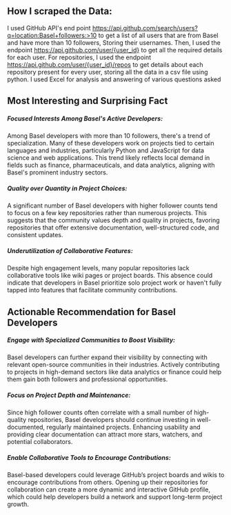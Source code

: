 ## How I scraped the Data:
I used GitHub API's end point https://api.github.com/search/users?q=location:Basel+followers:>10 to get a list of all users that are from Basel and have more than 10 followers, Storing their usernames. Then, I used the endpoint https://api.github.com/user/{user_id} to get all the required details for each user. For repositories, I used the endpoint https://api.github.com/user/{user_id}/repos to get details about each repository present for every user, storing all the data in a csv file using python. I used Excel for analysis and answering of various questions asked

## Most Interesting and Surprising Fact
##### Focused Interests Among Basel's Active Developers: 
Among Basel developers with more than 10 followers, there's a trend of specialization. Many of these developers work on projects tied to certain languages and industries, particularly Python and JavaScript for data science and web applications. This trend likely reflects local demand in fields such as finance, pharmaceuticals, and data analytics, aligning with Basel's prominent industry sectors.
##### Quality over Quantity in Project Choices: 
A significant number of Basel developers with higher follower counts tend to focus on a few key repositories rather than numerous projects. This suggests that the community values depth and quality in projects, favoring repositories that offer extensive documentation, well-structured code, and consistent updates.
##### Underutilization of Collaborative Features:
Despite high engagement levels, many popular repositories lack collaborative tools like wiki pages or project boards. This absence could indicate that developers in Basel prioritize solo project work or haven't fully tapped into features that facilitate community contributions.

## Actionable Recommendation for Basel Developers
##### Engage with Specialized Communities to Boost Visibility: 
Basel developers can further expand their visibility by connecting with relevant open-source communities in their industries. Actively contributing to projects in high-demand sectors like data analytics or finance could help them gain both followers and professional opportunities.
##### Focus on Project Depth and Maintenance: 
Since high follower counts often correlate with a small number of high-quality repositories, Basel developers should continue investing in well-documented, regularly maintained projects. Enhancing usability and providing clear documentation can attract more stars, watchers, and potential collaborators.
##### Enable Collaborative Tools to Encourage Contributions: 
Basel-based developers could leverage GitHub’s project boards and wikis to encourage contributions from others. Opening up their repositories for collaboration can create a more dynamic and interactive GitHub profile, which could help developers build a network and support long-term project growth.

